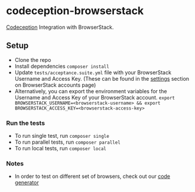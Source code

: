 # codeception-browserstack

[Codeception](http://codeception.com) Integration with BrowserStack.

## Setup

- Clone the repo
- Install dependencies `composer install`
- Update `tests/acceptance.suite.yml` file with your BrowserStack Username and Access Key. (These can be found in the [settings](https://www.browserstack.com/accounts/settings) section on BrowserStack accounts page)
- Alternatively, you can export the environment variables for the Username and Access Key of your BrowserStack account. `export BROWSERSTACK_USERNAME=<browserstack-username> && export BROWSERSTACK_ACCESS_KEY=<browserstack-access-key>`

### Run the tests

- To run single test, run `composer single`
- To run parallel tests, run `composer parallel`
- To run local tests, run `composer local`

### Notes

- In order to test on different set of browsers, check out our [code generator](https://www.browserstack.com/automate/python#setting-os-and-browser)

